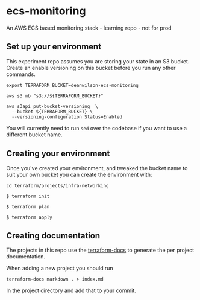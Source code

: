 # ecs-monitoring

An AWS ECS based monitoring stack - learning repo - not for prod

## Set up your environment

This experiment repo assumes you are storing your state in an S3 bucket. Create
an enable versioning on this bucket before you run any other commands.

    export TERRAFORM_BUCKET=deanwilson-ecs-monitoring

    aws s3 mb "s3://${TERRAFORM_BUCKET}"

    aws s3api put-bucket-versioning  \
      --bucket ${TERRAFORM_BUCKET} \
      --versioning-configuration Status=Enabled

You will currently need to run `sed` over the codebase if you want to
use a different bucket name.

## Creating your environment

Once you've created your environment, and tweaked the bucket name
to suit your own bucket you can create the environment with:

    cd terraform/projects/infra-networking

    $ terraform init

    $ terraform plan

    $ terraform apply

## Creating documentation

The projects in this repo use the [terraform-docs](https://github.com/segmentio/terraform-docs)
to generate the per project documentation.

When adding a new project you should run

    terraform-docs markdown . > index.md

In the project directory and add that to your commit.
